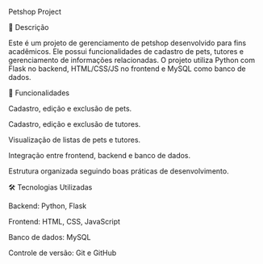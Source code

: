 Petshop Project

🐾 Descrição

Este é um projeto de gerenciamento de petshop desenvolvido para fins acadêmicos. Ele possui funcionalidades de cadastro de pets, tutores e gerenciamento de informações relacionadas. O projeto utiliza Python com Flask no backend, HTML/CSS/JS no frontend e MySQL como banco de dados.


📂 Funcionalidades

Cadastro, edição e exclusão de pets.

Cadastro, edição e exclusão de tutores.

Visualização de listas de pets e tutores.

Integração entre frontend, backend e banco de dados.

Estrutura organizada seguindo boas práticas de desenvolvimento.


🛠 Tecnologias Utilizadas

Backend: Python, Flask

Frontend: HTML, CSS, JavaScript

Banco de dados: MySQL

Controle de versão: Git e GitHub
